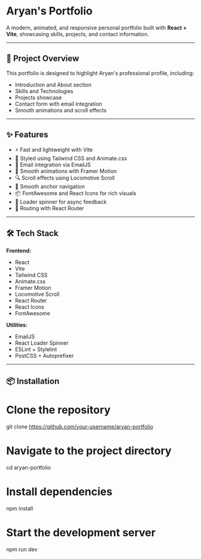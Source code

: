 # Aryan's Portfolio

A modern, animated, and responsive personal portfolio built with **React + Vite**, showcasing skills, projects, and contact information.

---

## 🚀 Project Overview

This portfolio is designed to highlight Aryan's professional profile, including:
- Introduction and About section
- Skills and Technologies
- Projects showcase
- Contact form with email integration
- Smooth animations and scroll effects

---

## ✨ Features

- ⚡ Fast and lightweight with Vite
- 🎨 Styled using Tailwind CSS and Animate.css
- 📧 Email integration via EmailJS
- 🎥 Smooth animations with Framer Motion
- 🔍 Scroll effects using Locomotive Scroll
- 🔗 Smooth anchor navigation
- 📦 FontAwesome and React Icons for rich visuals
- 🔄 Loader spinner for async feedback
- 🧭 Routing with React Router

---

## 🛠 Tech Stack

**Frontend:**
- React
- Vite
- Tailwind CSS
- Animate.css
- Framer Motion
- Locomotive Scroll
- React Router
- React Icons
- FontAwesome

**Utilities:**
- EmailJS
- React Loader Spinner
- ESLint + Stylelint
- PostCSS + Autoprefixer

---

## 📦 Installation


# Clone the repository
git clone https://github.com/your-username/aryan-portfolio

# Navigate to the project directory
cd aryan-portfolio

# Install dependencies
npm install

# Start the development server
npm run dev